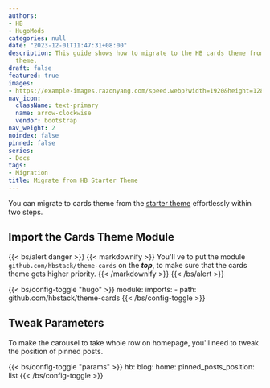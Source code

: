 ```yaml
---
authors:
- HB
- HugoMods
categories: null
date: "2023-12-01T11:47:31+08:00"
description: This guide shows how to migrate to the HB cards theme from the HB starter
  theme.
draft: false
featured: true
images:
- https://example-images.razonyang.com/speed.webp?width=1920&height=1280
nav_icon:
  className: text-primary
  name: arrow-clockwise
  vendor: bootstrap
nav_weight: 2
noindex: false
pinned: false
series:
- Docs
tags:
- Migration
title: Migrate from HB Starter Theme
---
```


You can migrate to cards theme from the [starter theme](https://github.com/hbstack/theme) effortlessly within two steps.

## Import the Cards Theme Module

{{< bs/alert danger >}}
{{< markdownify >}}
You'll ve to put the module `github.com/hbstack/theme-cards` on the ___top___, to make sure that the cards theme gets higher priority.
{{< /markdownify >}}
{{< /bs/alert >}}

{{< bs/config-toggle "hugo" >}}
module:
  imports:
    - path: github.com/hbstack/theme-cards
{{< /bs/config-toggle >}}

## Tweak Parameters

To make the carousel to take whole row on homepage, you'll need to tweak the position of pinned posts.

{{< bs/config-toggle "params" >}}
hb:
  blog:
    home:
      pinned_posts_position: list
{{< /bs/config-toggle >}}
